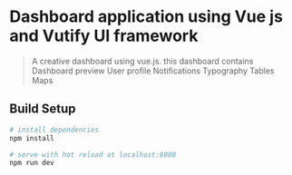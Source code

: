 # Dashboard application using Vue js and Vutify UI framework

> A creative dashboard using vue.js. this dashboard contains
> Dashboard preview
> User profile
> Notifications
> Typography
> Tables
> Maps

## Build Setup

``` bash
# install dependencies
npm install

# serve with hot reload at localhost:8080
npm run dev



